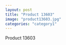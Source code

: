 ```yaml
---
layout: post
title: "Product 13603"
image: "product13603.jpg"
categories: "category1"
---
```

Product 13603

